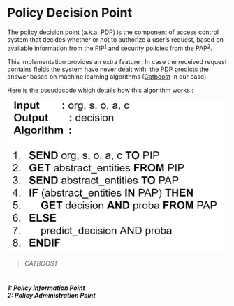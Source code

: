# Policy Decision Point

The policy decision point (a.k.a. PDP) is the component of access control system that decides whether or not to authorize a user’s request, based on available information from the PIP<sup>[1](#myfootnote1)</sup> and security policies from the PAP<sup>[2](#myfootnote2)</sup>.

This implementation provides an extra feature : In case the received request contains fields the system have never dealt with, the PDP predicts the answer based on machine learning algorithms ([Catboost](https://catboost.ai/) in our case).

Here is the pseudocode which details how this algorithm works :

<img src="../images/pdpseudo.PNG" width="500" height="350">

> _CATBOOST_

# 
<h5>
<a name="myfootnote1">1</a>: Policy Information Point<br>
<a name="myfootnote2">2</a>: Policy Administration Point<br>
</h5>
